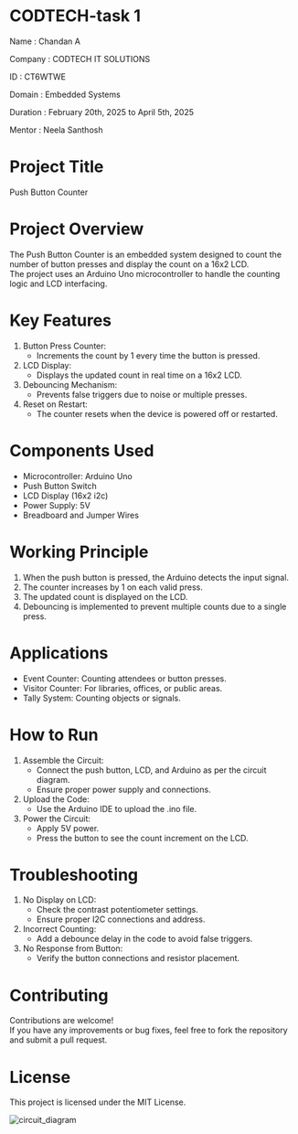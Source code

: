 # CODTECH-task 1

Name : Chandan A

Company : CODTECH IT SOLUTIONS

ID : CT6WTWE

Domain : Embedded Systems

Duration : February 20th, 2025 to April 5th, 2025

Mentor : Neela Santhosh

# Project Title
Push Button Counter

# Project Overview
The Push Button Counter is an embedded system designed to count the number of button presses and display the count on a 16x2 LCD.  
The project uses an Arduino Uno microcontroller to handle the counting logic and LCD interfacing.  

# Key Features
1. Button Press Counter:  
   - Increments the count by 1 every time the button is pressed.  
2. LCD Display:  
   - Displays the updated count in real time on a 16x2 LCD.  
3. Debouncing Mechanism:  
   - Prevents false triggers due to noise or multiple presses.  
4. Reset on Restart:  
   - The counter resets when the device is powered off or restarted.  

# Components Used
- Microcontroller: Arduino Uno  
- Push Button Switch  
- LCD Display (16x2 i2c)  
- Power Supply: 5V  
- Breadboard and Jumper Wires  

# Working Principle
1. When the push button is pressed, the Arduino detects the input signal.  
2. The counter increases by 1 on each valid press.  
3. The updated count is displayed on the LCD.  
4. Debouncing is implemented to prevent multiple counts due to a single press.  

# Applications
- Event Counter: Counting attendees or button presses.  
- Visitor Counter: For libraries, offices, or public areas.  
- Tally System: Counting objects or signals.  

# How to Run
1. Assemble the Circuit:  
   - Connect the push button, LCD, and Arduino as per the circuit diagram.  
   - Ensure proper power supply and connections.  
2. Upload the Code:  
   - Use the Arduino IDE to upload the .ino file.  
3. Power the Circuit:  
   - Apply 5V power.  
   - Press the button to see the count increment on the LCD. 

# Troubleshooting
1. No Display on LCD:  
   - Check the contrast potentiometer settings.  
   - Ensure proper I2C connections and address.  
2. Incorrect Counting:  
   - Add a debounce delay in the code to avoid false triggers.  
3. No Response from Button:  
   - Verify the button connections and resistor placement.  

# Contributing
Contributions are welcome!  
If you have any improvements or bug fixes, feel free to fork the repository and submit a pull request.  

# License
This project is licensed under the MIT License.

![circuit_diagram ](https://github.com/user-attachments/assets/4474bc4e-a0d7-4e07-bfea-95759a51fe42)

